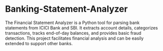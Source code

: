 # Banking-Statement-Analyzer
The Financial Statement Analyzer is a Python tool for parsing bank statements from ICICI Bank and SBI. It extracts account details, categorizes transactions, tracks end-of-day balances, and provides basic fraud detection. This project facilitates financial analysis and can be easily extended to support other banks.
